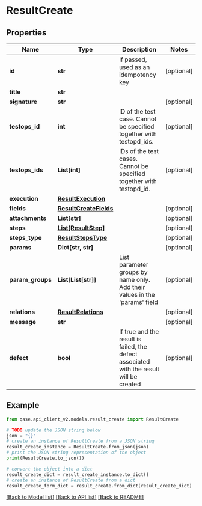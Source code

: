 # ResultCreate


## Properties

Name | Type | Description | Notes
------------ | ------------- | ------------- | -------------
**id** | **str** | If passed, used as an idempotency key | [optional] 
**title** | **str** |  | 
**signature** | **str** |  | [optional] 
**testops_id** | **int** | ID of the test case. Cannot be specified together with testopd_ids. | [optional] 
**testops_ids** | **List[int]** | IDs of the test cases. Cannot be specified together with testopd_id. | [optional] 
**execution** | [**ResultExecution**](ResultExecution.md) |  | 
**fields** | [**ResultCreateFields**](ResultCreateFields.md) |  | [optional] 
**attachments** | **List[str]** |  | [optional] 
**steps** | [**List[ResultStep]**](ResultStep.md) |  | [optional] 
**steps_type** | [**ResultStepsType**](ResultStepsType.md) |  | [optional] 
**params** | **Dict[str, str]** |  | [optional] 
**param_groups** | **List[List[str]]** | List parameter groups by name only. Add their values in the &#39;params&#39; field | [optional] 
**relations** | [**ResultRelations**](ResultRelations.md) |  | [optional] 
**message** | **str** |  | [optional] 
**defect** | **bool** | If true and the result is failed, the defect associated with the result will be created | [optional] 

## Example

```python
from qase.api_client_v2.models.result_create import ResultCreate

# TODO update the JSON string below
json = "{}"
# create an instance of ResultCreate from a JSON string
result_create_instance = ResultCreate.from_json(json)
# print the JSON string representation of the object
print(ResultCreate.to_json())

# convert the object into a dict
result_create_dict = result_create_instance.to_dict()
# create an instance of ResultCreate from a dict
result_create_form_dict = result_create.from_dict(result_create_dict)
```
[[Back to Model list]](../README.md#documentation-for-models) [[Back to API list]](../README.md#documentation-for-api-endpoints) [[Back to README]](../README.md)



